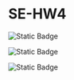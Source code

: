 # SE-HW4

![Static Badge](https://img.shields.io/badge/Language-Bash-yellow)


![Static Badge](https://img.shields.io/badge/License-GNU%20GENERAL%20PUBLIC-red)


![Static Badge](https://img.shields.io/badge/Platform-Linux-blue)